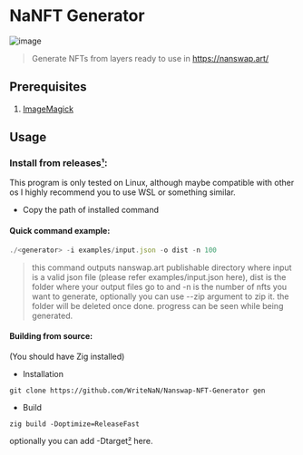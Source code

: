 # NaNFT Generator
![image](https://github.com/WriteNaN/Nanswap-NFT-Generator/assets/151211283/735b782d-147c-4cf1-9101-f5a853dddd98)

> Generate NFTs from layers ready to use in https://nanswap.art/

## Prerequisites
1. [ImageMagick](https://imagemagick.org/script/download.php)

## Usage
### Install from releases[¹](https://github.com/WriteNaN/Nanswap-NFT-Generator/releases):
This program is only tested on Linux, although maybe compatible with other os I highly recommend you to use WSL or something similar.

* Copy the path of installed command
#### Quick command example:
```js
./<generator> -i examples/input.json -o dist -n 100
```
> this command outputs nanswap.art publishable directory where input is a valid json file (please refer examples/input.json here), dist is the folder where your output files go to and -n is the number of nfts you want to generate, optionally you can use --zip argument to zip it. the folder will be deleted once done. progress can be seen while being generated.

#### Building from source:
(You should have Zig installed)
* Installation
```shell
git clone https://github.com/WriteNaN/Nanswap-NFT-Generator gen
```
* Build
```shell
zig build -Doptimize=ReleaseFast
```
optionally you can add -Dtarget[²](https://ziglang.org/learn/build-system/) here.
